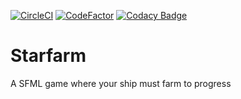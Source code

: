 [![CircleCI](https://circleci.com/gh/TiphaineLAURENT/Starfarm/tree/master.svg?style=svg)](https://circleci.com/gh/TiphaineLAURENT/Starfarm/tree/master)
[![CodeFactor](https://www.codefactor.io/repository/github/tiphainelaurent/starfarm/badge)](https://www.codefactor.io/repository/github/tiphainelaurent/starfarm)
[![Codacy Badge](https://api.codacy.com/project/badge/Grade/2af3a96e70b54fd9af057836b4e54b10)](https://www.codacy.com/app/TiphaineLAURENT/Starfarm?utm_source=github.com&amp;utm_medium=referral&amp;utm_content=TiphaineLAURENT/Starfarm&amp;utm_campaign=Badge_Grade)

# Starfarm

A SFML game where your ship must farm to progress
